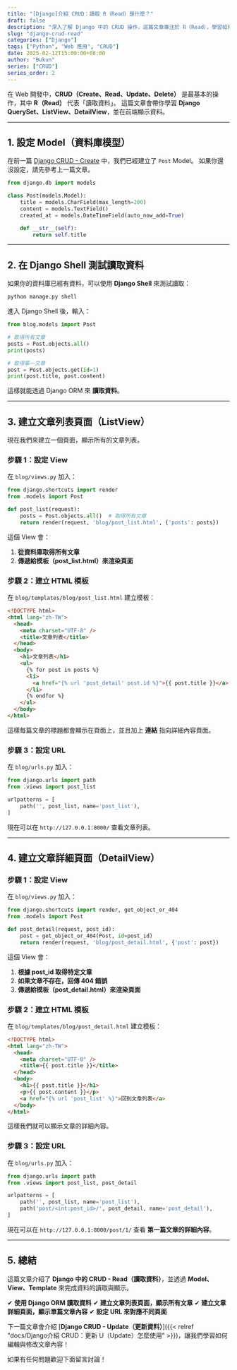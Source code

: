 ```yaml
---
title: "[Django]介紹 CRUD：讀取 R（Read）是什麼？"
draft: false
description: "深入了解 Django 中的 CRUD 操作，這篇文章專注於 R（Read），學習如何在 Django 中讀取並顯示資料。"
slug: "django-crud-read"
categories: ["Django"]
tags: ["Python", "Web 應用", "CRUD"]
date: 2025-02-12T15:00:00+08:00
author: "Bukun"
series: ["CRUD"]
series_order: 2
---
```


在 Web 開發中，**CRUD（Create、Read、Update、Delete）** 是最基本的操作，其中 **R（Read）** 代表「讀取資料」。
這篇文章會帶你學習 **Django QuerySet、ListView、DetailView**，並在前端顯示資料。

---

## 1. 設定 Model（資料庫模型）

在前一篇 [Django CRUD - Create](slug: "django-crud-create") 中，我們已經建立了 `Post` Model。
如果你還沒設定，請先參考上一篇文章。

```python
from django.db import models

class Post(models.Model):
    title = models.CharField(max_length=200)
    content = models.TextField()
    created_at = models.DateTimeField(auto_now_add=True)

    def __str__(self):
        return self.title
```

---

## 2. 在 Django Shell 測試讀取資料

如果你的資料庫已經有資料，可以使用 **Django Shell** 來測試讀取：

```bash
python manage.py shell
```

進入 Django Shell 後，輸入：

```python
from blog.models import Post

# 取得所有文章
posts = Post.objects.all()
print(posts)

# 取得單一文章
post = Post.objects.get(id=1)
print(post.title, post.content)
```

這樣就能透過 Django ORM 來 **讀取資料**。

---

## 3. 建立文章列表頁面（ListView）

現在我們來建立一個頁面，顯示所有的文章列表。

### **步驟 1：設定 View**

在 `blog/views.py` 加入：

```python
from django.shortcuts import render
from .models import Post

def post_list(request):
    posts = Post.objects.all()  # 取得所有文章
    return render(request, 'blog/post_list.html', {'posts': posts})
```

這個 View 會：

1. **從資料庫取得所有文章**
2. **傳遞給模板（post_list.html）來渲染頁面**

### **步驟 2：建立 HTML 模板**

在 `blog/templates/blog/post_list.html` 建立模板：

```html
<!DOCTYPE html>
<html lang="zh-TW">
  <head>
    <meta charset="UTF-8" />
    <title>文章列表</title>
  </head>
  <body>
    <h1>文章列表</h1>
    <ul>
      {% for post in posts %}
      <li>
        <a href="{% url 'post_detail' post.id %}">{{ post.title }}</a>
      </li>
      {% endfor %}
    </ul>
  </body>
</html>
```

這樣每篇文章的標題都會顯示在頁面上，並且加上 **連結** 指向詳細內容頁面。

### **步驟 3：設定 URL**

在 `blog/urls.py` 加入：

```python
from django.urls import path
from .views import post_list

urlpatterns = [
    path('', post_list, name='post_list'),
]
```

現在可以在 `http://127.0.0.1:8000/` 查看文章列表。

---

## 4. 建立文章詳細頁面（DetailView）

### **步驟 1：設定 View**

在 `blog/views.py` 加入：

```python
from django.shortcuts import render, get_object_or_404
from .models import Post

def post_detail(request, post_id):
    post = get_object_or_404(Post, id=post_id)
    return render(request, 'blog/post_detail.html', {'post': post})
```

這個 View 會：

1. **根據 post_id 取得特定文章**
2. **如果文章不存在，回傳 404 錯誤**
3. **傳遞給模板（post_detail.html）來渲染頁面**

### **步驟 2：建立 HTML 模板**

在 `blog/templates/blog/post_detail.html` 建立模板：

```html
<!DOCTYPE html>
<html lang="zh-TW">
  <head>
    <meta charset="UTF-8" />
    <title>{{ post.title }}</title>
  </head>
  <body>
    <h1>{{ post.title }}</h1>
    <p>{{ post.content }}</p>
    <a href="{% url 'post_list' %}">回到文章列表</a>
  </body>
</html>
```

這樣我們就可以顯示文章的詳細內容。

### **步驟 3：設定 URL**

在 `blog/urls.py` 加入：

```python
from django.urls import path
from .views import post_list, post_detail

urlpatterns = [
    path('', post_list, name='post_list'),
    path('post/<int:post_id>/', post_detail, name='post_detail'),
]
```

現在可以在 `http://127.0.0.1:8000/post/1/` 查看 **第一篇文章的詳細內容**。

---

## 5. 總結

這篇文章介紹了 **Django 中的 CRUD - Read（讀取資料）**，並透過 **Model、View、Template** 來完成資料的讀取與顯示。

✔ **使用 Django ORM 讀取資料**
✔ **建立文章列表頁面，顯示所有文章**
✔ **建立文章詳細頁面，顯示單篇文章內容**
✔ **設定 URL 來對應不同頁面**

下一篇文章會介紹 [**Django CRUD - Update（更新資料）**]({{< relref "docs/Django介紹 CRUD：更新 U（Update）怎麼使用" >}})，讓我們學習如何編輯與修改文章內容！

如果有任何問題歡迎下面留言討論！
